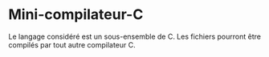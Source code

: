 # Mini-compilateur-C
Le langage considéré est un sous-ensemble de C. Les fichiers pourront être compilés par tout autre compilateur C.
